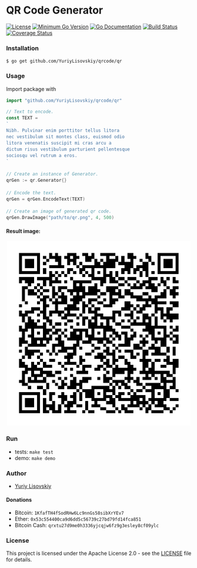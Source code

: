 # QR Code Generator
[![License](https://img.shields.io/badge/License-Apache%202.0-blue.svg)](LICENSE)
[![Minimum Go Version](https://img.shields.io/badge/Go-v1.3-blue.svg)](https://golang.org/)
[![Go Documentation](https://img.shields.io/badge/godoc-reference-blue.svg)](https://godoc.org/github.com/YuriyLisovskiy/qrcode/qr)
[![Build Status](https://travis-ci.org/YuriyLisovskiy/qrcode.svg?branch=master)](https://travis-ci.org/YuriyLisovskiy/qrcode)
[![Coverage Status](https://coveralls.io/repos/github/YuriyLisovskiy/qrcode/badge.svg)](https://coveralls.io/github/YuriyLisovskiy/qrcode)
### Installation
```
$ go get github.com/YuriyLisovskiy/qrcode/qr
```
### Usage
Import package with
```go
import "github.com/YuriyLisovskiy/qrcode/qr"
```
```go
// Text to encode.
const TEXT =
`
Nibh. Pulvinar enim porttitor tellus litora
nec vestibulum sit montes class, euismod odio
litora venenatis suscipit mi cras arcu a
dictum risus vestibulum parturient pellentesque
sociosqu vel rutrum a eros.
`

// Create an instance of Generator.
qrGen := qr.Generator{}

// Encode the text.
qrGen = qrGen.EncodeText(TEXT)

// Create an image of generated qr code.
qrGen.DrawImage("path/to/qr.png", 4, 500)
```
#### Result image:
<p align="center">
  <a href="https://github.com/YuriyLisovskiy/qrcode/blob/master/sample/qr.png"><img src="sample/qr.png"></a>
</p>

### Run
* tests: `make test`
* demo: `make demo`
### Author
* [Yuriy Lisovskiy](https://github.com/YuriyLisovskiy)
#### Donations
* Bitcoin: `1KfafTH4fSodRHw6Lc9nnGs58sibXrYEv7`
* Ether: `0x53c554400ca9d6dd5c56739c27bd79fd14fca851`
* Bitcoin Cash: `qrxtu27d9me0h3336yjcqjw6fz9g3esley8cf09ylc`
### License
This project is licensed under the Apache License 2.0 - see the [LICENSE](LICENSE) file for details.
